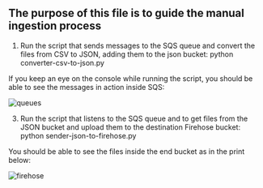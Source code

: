 ## The purpose of this file is to guide the manual ingestion process

1. Run the script that sends messages to the SQS queue and convert the files from CSV to JSON, adding them to the json bucket: python converter-csv-to-json.py

If you keep an eye on the console while running the script, you should be able to see the messages in action inside SQS:

![queues](.imgs/queues_example.png)


3. Run the script that listens to the SQS queue and to get files from the JSON bucket and upload them to the destination Firehose bucket: python sender-json-to-firehose.py

You should be able to see the files inside the end bucket as in the print below:

![firehose](.imgs/firehose_data.png)
